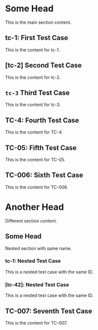 # Some Head

This is the main section content.

## tc-1: First Test Case

This is the content for tc-1.

## [tc-2] Second Test Case

This is the content for tc-2.

## `tc-3` Third Test Case

This is the content for tc-3.

## TC-4: Fourth Test Case

This is the content for TC-4.

## TC-05: Fifth Test Case

This is the content for TC-05.

## TC-006: Sixth Test Case

This is the content for TC-006.

# Another Head

Different section content.

## Some Head    

Nested section with same name.

### tc-1: Nested Test Case

This is a nested test case with the same ID.

### [tc-42]: Nested Test Case

This is a nested test case with the same ID.

## TC-007: Seventh Test Case

This is the content for TC-007.
